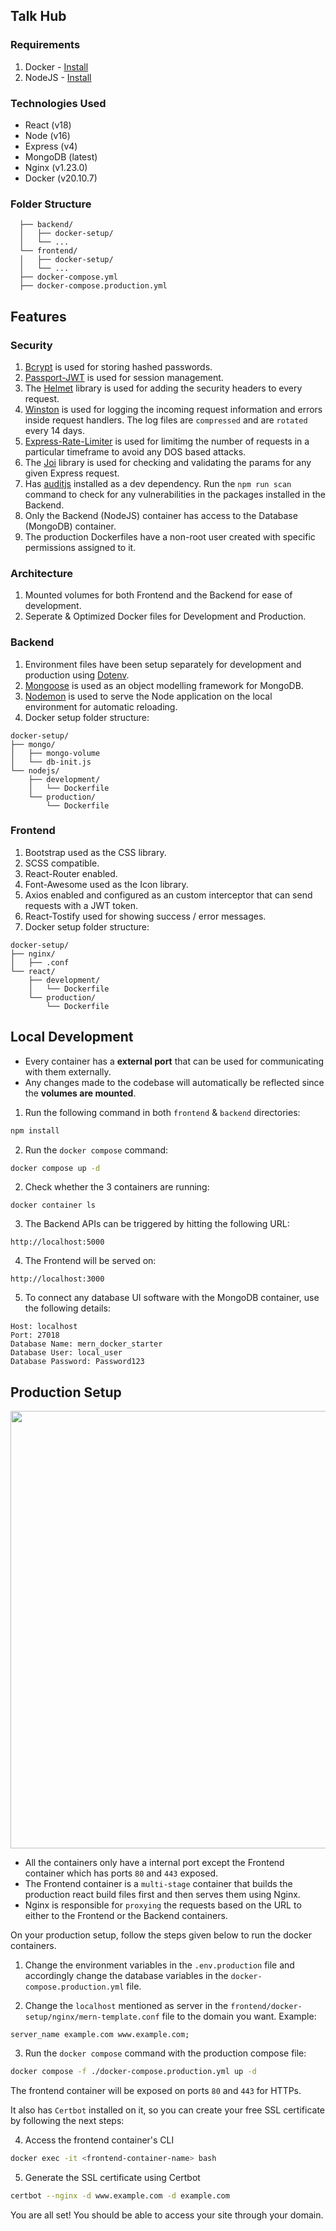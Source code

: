 ## Talk Hub
### Requirements
1. Docker - [Install](https://docs.docker.com/engine/install/)
2. NodeJS - [Install](https://nodejs.org/en/download/)

### Technologies Used
- React (v18)
- Node (v16)
- Express (v4)
- MongoDB (latest)
- Nginx (v1.23.0)
- Docker (v20.10.7)

### Folder Structure
```project-root/ 
  ├── backend/
  │   ├── docker-setup/
  │   └── ...
  └── frontend/     
  │   ├── docker-setup/     
  │   └── ...
  ├── docker-compose.yml
  ├── docker-compose.production.yml
```

## Features
### Security
1. [Bcrypt](https://www.npmjs.com/package/bcrypt) is used for storing hashed passwords.
2. [Passport-JWT](https://www.npmjs.com/package/passport-jwt) is used for session management.
3. The [Helmet](https://www.npmjs.com/package/helmet) library is used for adding the security headers to every request.
4. [Winston](https://www.npmjs.com/package/winston) is used for logging the incoming request information and errors inside request handlers. The log files are `compressed` and are `rotated` every 14 days.
5. [Express-Rate-Limiter](https://www.npmjs.com/package/express-rate-limit) is used for limitimg the number of requests in a particular timeframe to avoid any DOS based attacks.
6. The [Joi](https://www.npmjs.com/package/joi) library is used for checking and validating the params for any given Express request.
7.  Has [auditjs](https://www.npmjs.com/package/auditjs) installed as a dev dependency. Run the `npm run scan` command to check for any vulnerabilities in the packages installed in the Backend.
8. Only the Backend (NodeJS) container has access to the Database (MongoDB) container.
9. The production Dockerfiles have a non-root user created with specific permissions assigned to it.

### Architecture
1. Mounted volumes for both Frontend and the Backend for ease of development.
2. Seperate & Optimized Docker files for Development and Production.

### Backend
1. Environment files have been setup separately for development and production using [Dotenv](https://www.npmjs.com/package/dotenv).
2. [Mongoose](https://www.npmjs.com/package/mongoose) is used as an object modelling framework for MongoDB.
3. [Nodemon](https://www.npmjs.com/package/nodemon) is used to serve the Node application on the local environment for automatic reloading.
4. Docker setup folder structure:
```
docker-setup/
├── mongo/
│   ├── mongo-volume
│   └── db-init.js
└── nodejs/
    ├── development/
    │   └── Dockerfile
    └── production/
        └── Dockerfile
```

### Frontend
1. Bootstrap used as the CSS library.
2. SCSS compatible.
3. React-Router enabled.
4. Font-Awesome used as the Icon library.
5. Axios enabled and configured as an custom interceptor that can send requests with a JWT token.
6. React-Tostify used for showing success / error messages.
7. Docker setup folder structure:
```
docker-setup/
├── nginx/
│   ├── .conf
└── react/
    ├── development/
    │   └── Dockerfile
    └── production/
        └── Dockerfile
```

## Local Development

- Every container has a **external port** that can be used for communicating with them externally.
- Any changes made to the codebase will automatically be reflected since the **volumes are mounted**.

1. Run the following command in both `frontend` & `backend` directories:
```bash
npm install
```
2. Run the `docker compose` command:
```bash
docker compose up -d
```

2. Check whether the 3 containers are running:
```
docker container ls
```

3. The Backend APIs can be triggered by hitting the following URL:
```
http://localhost:5000
```

4. The Frontend will be served on:
```
http://localhost:3000
```

5. To connect any database UI software with the MongoDB container, use the following details:
```
Host: localhost
Port: 27018
Database Name: mern_docker_starter
Database User: local_user
Database Password: Password123
```

## Production Setup
<p align="center">
  <img src="./images/3.png" width="700px">
</p>
  
- All the containers only have a internal port except the Frontend container which has ports `80` and `443` exposed.
- The Frontend container is a `multi-stage` container that builds the production react build files first and then serves them using Nginx.
- Nginx is responsible for `proxying` the requests based on the URL to either to the Frontend or the Backend containers.

On your production setup, follow the steps given below to run the docker containers.

1. Change the environment variables in the `.env.production` file and accordingly change the database variables in the `docker-compose.production.yml` file.

2. Change the `localhost` mentioned as server in the `frontend/docker-setup/nginx/mern-template.conf` file to the domain you want. Example:
```
server_name example.com www.example.com;
```

3. Run the `docker compose` command with the production compose file:
```bash
docker compose -f ./docker-compose.production.yml up -d
```

The frontend container will be exposed on ports `80` and `443` for HTTPs.

It also has `Certbot` installed on it, so you can create your free SSL certificate by following the next steps:

4. Access the frontend container's CLI
```bash
docker exec -it <frontend-container-name> bash
```

5. Generate the SSL certificate using Certbot
```bash
certbot --nginx -d www.example.com -d example.com
```

You are all set! You should be able to access your site through your domain.
